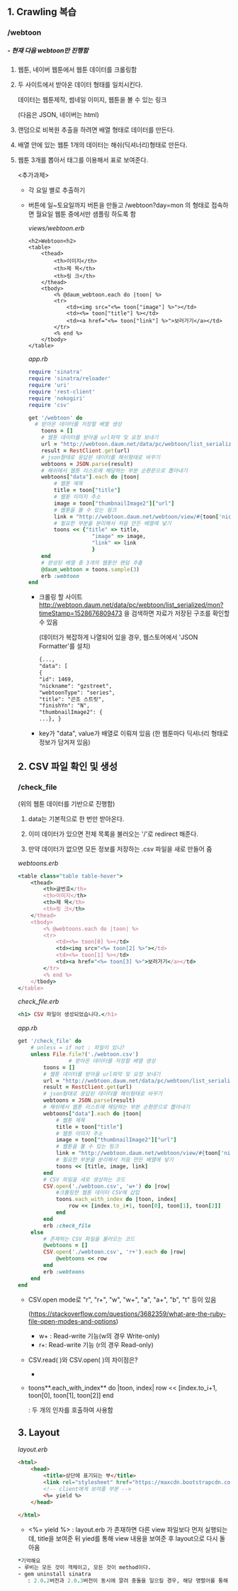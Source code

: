 ## 1. Crawling 복습

### /webtoon

##### -  현재 다음 webtoon만 진행함

1. 웹툰, 네이버 웹툰에서 웹툰 데이터를 크롤링함

2. 두 사이트에서 받아온 데이터 형태를 일치시킨다.  

   데이터는 웹툰제작, 썸네일 이미지, 웹툰을 볼 수 있는 링크

   (다음은 JSON, 네이버는 html)

3. 랜덤으로 비복원 추출을 하려면 배열 형태로 데이터를 만든다.

4. 배열 안에 있는 웹툰 1개의 데이터는 해쉬(딕셔너리)형태로 만든다.

5. 웹툰 3개를 뽑아서 <table> 태그를 이용해서 표로 보여준다.

<추가과제>

- 각 요일 별로 추출하기 

- 버튼에 일~토요일까지 버튼을 만들고 /webtoon?day=mon 의 형태로 접속하면 월요일 웹툰 중에서만 샘플링 하도록 함

  

  *views/webtoon.erb*

  ```erb
  <h2>Webtoon<h2>
  <table>
      <thead>
          <th>이미지</th>
          <th>제 목</th>
          <th>링 크</th>
      </thead>
      <tbody>
          <% @daum_webtoon.each do |toon| %>
          <tr>
              <td><img src="<%= toon["image"] %>"></td>
              <td><%= toon["title"] %></td>
              <td><a href="<%= toon["link"] %>">보러가기</a></td>
          </tr>
          <% end %>
      </tbody>
  </table>
  ```

  

  *app.rb*

  ```ruby
  require 'sinatra'
  require 'sinatra/reloader'
  require 'uri'
  require 'rest-client'
  require 'nokogiri'
  require 'csv'
  ```

  ```ruby
  get '/webtoon' do
  	# 받아온 데이터를 저장할 배열 생성
      toons = []
      # 웹툰 데이터를 받아올 url파악 및 요청 보내기
      url = "http://webtoon.daum.net/data/pc/webtoon/list_serialized/mon?timeStamp=1528676809473"
      result = RestClient.get(url)
      # json형태로 응답된 데이터를 해쉬형태로 바꾸기
      webtoons = JSON.parse(result)
      # 해쉬에서 웹툰 리스트에 해당하는 부분 순환문으로 뽑아내기
      webtoons["data"].each do |toon|
          # 웹툰 제목
          title = toon["title"]
          # 웹툰 이미지 주소
          image = toon["thumbnailImage2"]["url"]
          # 웹툰을 볼 수 있는 링크
          link = "http://webtoon.daum.net/webtoon/view/#{toon['nickname']}"
          # 필요한 부분을 분리해서 처음 만든 배열에 넣기
          toons << {"title" => title,
                      "image" => image,
                      "link" => link
                      }
      end
      # 완성된 배열 중 3개의 웹툰만 랜덤 추출
      @daum_webtoon = toons.sample(3)
      erb :webtoon
  end
  ```

  - 크롤링 할 사이트 http://webtoon.daum.net/data/pc/webtoon/list_serialized/mon?timeStamp=1528676809473 을 검색하면 자료가 저장된 구조를 확인할 수 있음 

    (데이터가 복잡하게 나열되어 있을 경우, 웹스토어에서 'JSON Formatter'를 설치)

    ```html
    {...,
    "data": [
    {
    "id": 1469,
    "nickname": "gzstreet",
    "webtoonType": "series",
    "title": "곤조 스트릿",
    "finishYn": "N",
    "thumbnailImage2": {
    ...}, }
    ```

  - key가 "data", value가 배열로 이뤄져 있음 (한 웹툰마다 딕셔너리 형태로 정보가 담겨져 있음)





## 2. CSV 파일 확인 및 생성

### /check_file

(위의 웹툰 데이터를 기반으로 진행함)

1. data는 기본적으로 한 번만 받아온다.

2. 이미 데이터가 있으면 전체 목록을 불러오는 '/'로 redirect 해준다.

3. 만약 데이터가 없으면 모든 정보를 저장하는 .csv 파일을 새로 만들어 줌

   

*webtoons.erb*

```ruby
<table class="table table-hover">
    <thead>
        <th>글번호</th>
        <th>이미지</th>
        <th>제 목</th>
        <th>링 크</th>
    </thead>
    <tbody>
        <% @webtoons.each do |toon| %>
        <tr>
            <td><%= toon[0] %></td>
            <td><img src="<%= toon[2] %>"></td>
            <td><%= toon[1] %></td>
            <td><a href="<%= toon[3] %>">보러가기</a></td>
        </tr>
        <% end %>
    </tbody>
</table>
```



*check_file.erb*

```ruby
<h1> CSV 파일이 생성되었습니다.</h1>
```



*app.rb*

```ruby
get '/check_file' do
    # unless = if not : 파일이 있니? 
    unless File.file?('./webtoon.csv')
                # 받아온 데이터를 저장할 배열 생성
        toons = []
        # 웹툰 데이터를 받아올 url파악 및 요청 보내기
        url = "http://webtoon.daum.net/data/pc/webtoon/list_serialized/mon?timeStamp=1528676809473"
        result = RestClient.get(url)
        # json형태로 응답된 데이터를 해쉬형태로 바꾸기
        webtoons = JSON.parse(result)
        # 해쉬에서 웹툰 리스트에 해당하는 부분 순환문으로 뽑아내기
        webtoons["data"].each do |toon|
            # 웹툰 제목
            title = toon["title"]
            # 웹툰 이미지 주소
            image = toon["thumbnailImage2"]["url"]
            # 웹툰을 볼 수 있는 링크
            link = "http://webtoon.daum.net/webtoon/view/#{toon['nickname']}"
            # 필요한 부분을 분리해서 처음 만든 배열에 넣기
            toons << [title, image, link]
        end
        # CSV 파일을 새로 생성하는 코드
        CSV.open('./webtoon.csv', 'w+') do |row|
            #크롤링한 웹툰 데이터 CSV에 삽입
            toons.each_with_index do |toon, index|
                row << [index.to_i+1, toon[0], toon[1], toon[2]]
            end
        end
        erb :check_file
    else
        # 존재하는 CSV 파일을 불러오는 코드
        @webtoons = []
        CSV.open('./webtoon.csv', 'r+').each do |row|
            @webtoons << row
        end
        erb :webtoons
    end
end 
```

 - CSV.open mode로 "r", "r+", "w", "w+", "a", "a+", "b", "t" 등이 있음

   (https://stackoverflow.com/questions/3682359/what-are-the-ruby-file-open-modes-and-options)

   - w+ : Read-write 기능(w의 경우 Write-only)
   - r+: Read-write 기능 (r의 경우 Read-only)

- CSV.read( )와 CSV.open( )의 차이점은?

  - 

- toons**.each_with_index** do |toon, index|
                  row << [index.to_i+1, toon[0], toon[1], toon[2]]
              end

  : 두 개의 인자를 호출하여 사용함

  



## 3. Layout

*layout.erb*

```html
<html>
    <head>
        <title>상단에 표기되는 부</title>
        <link rel="stylesheet" href="https://maxcdn.bootstrapcdn.com/bootstrap/4.0.0/css/bootstrap.min.css" integrity="sha384-Gn5384xqQ1aoWXA+058RXPxPg6fy4IWvTNh0E263XmFcJlSAwiGgFAW/dAiS6JXm" crossorigin="anonymous">
        <!-- client에게 보여줄 부분 -->
        <%= yield %>
    </head>
        
</html>
```

- <%= yield %> :  layout.erb 가 존재하면 다른 view 파일보다 먼저 실행되는데, title을 보여준 뒤 yied를 통해 view 내용을 보여준 후 layout으로 다시 돌아옴





```ruby
*기억해요
- 루비는 모든 것이 객체이고, 모든 것이 method이다.
- gem uninstall sinatra 
   : 2.0.2버전과 2.0.3버전이 동시에 깔려 충돌을 일으킬 경우, 해당 명렬어를 통해 하나를 제거하면 정상 작동됨
```